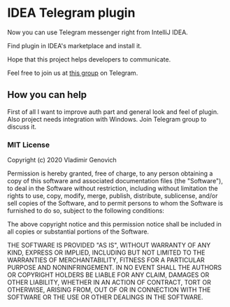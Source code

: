 # IDEA Telegram plugin

Now you can use Telegram messenger right from IntelliJ IDEA.

Find plugin in IDEA's marketplace and install it.

Hope that this project helps developers to communicate.

Feel free to join us at [this group](https://t.me/intellijitelegram) on Telegram.

## How you can help

First of all I want to improve auth part and general look and feel of plugin.
Also project needs integration with Windows.
Join Telegram group to discuss it.

### MIT License

Copyright (c) 2020 Vladimir Genovich

Permission is hereby granted, free of charge, to any person obtaining a copy of this software and associated documentation files (the "Software"), to deal in the Software without restriction, including without limitation the rights to use, copy, modify, merge, publish, distribute, sublicense, and/or sell copies of the Software, and to permit persons to whom the Software is furnished to do so, subject to the following conditions:

The above copyright notice and this permission notice shall be included in all copies or substantial portions of the Software.

THE SOFTWARE IS PROVIDED "AS IS", WITHOUT WARRANTY OF ANY KIND, EXPRESS OR IMPLIED, INCLUDING BUT NOT LIMITED TO THE WARRANTIES OF MERCHANTABILITY, FITNESS FOR A PARTICULAR PURPOSE AND NONINFRINGEMENT. IN NO EVENT SHALL THE AUTHORS OR COPYRIGHT HOLDERS BE LIABLE FOR ANY CLAIM, DAMAGES OR OTHER LIABILITY, WHETHER IN AN ACTION OF CONTRACT, TORT OR OTHERWISE, ARISING FROM, OUT OF OR IN CONNECTION WITH THE SOFTWARE OR THE USE OR OTHER DEALINGS IN THE SOFTWARE. 